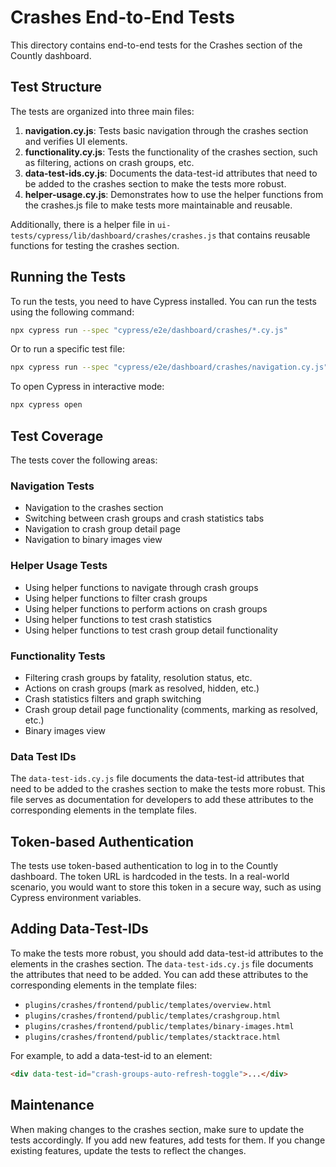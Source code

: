 # Crashes End-to-End Tests

This directory contains end-to-end tests for the Crashes section of the Countly dashboard.

## Test Structure

The tests are organized into three main files:

1. **navigation.cy.js**: Tests basic navigation through the crashes section and verifies UI elements.
2. **functionality.cy.js**: Tests the functionality of the crashes section, such as filtering, actions on crash groups, etc.
3. **data-test-ids.cy.js**: Documents the data-test-id attributes that need to be added to the crashes section to make the tests more robust.
4. **helper-usage.cy.js**: Demonstrates how to use the helper functions from the crashes.js file to make tests more maintainable and reusable.

Additionally, there is a helper file in `ui-tests/cypress/lib/dashboard/crashes/crashes.js` that contains reusable functions for testing the crashes section.

## Running the Tests

To run the tests, you need to have Cypress installed. You can run the tests using the following command:

```bash
npx cypress run --spec "cypress/e2e/dashboard/crashes/*.cy.js"
```

Or to run a specific test file:

```bash
npx cypress run --spec "cypress/e2e/dashboard/crashes/navigation.cy.js"
```

To open Cypress in interactive mode:

```bash
npx cypress open
```

## Test Coverage

The tests cover the following areas:

### Navigation Tests
- Navigation to the crashes section
- Switching between crash groups and crash statistics tabs
- Navigation to crash group detail page
- Navigation to binary images view

### Helper Usage Tests
- Using helper functions to navigate through crash groups
- Using helper functions to filter crash groups
- Using helper functions to perform actions on crash groups
- Using helper functions to test crash statistics
- Using helper functions to test crash group detail functionality

### Functionality Tests
- Filtering crash groups by fatality, resolution status, etc.
- Actions on crash groups (mark as resolved, hidden, etc.)
- Crash statistics filters and graph switching
- Crash group detail page functionality (comments, marking as resolved, etc.)
- Binary images view

### Data Test IDs
The `data-test-ids.cy.js` file documents the data-test-id attributes that need to be added to the crashes section to make the tests more robust. This file serves as documentation for developers to add these attributes to the corresponding elements in the template files.

## Token-based Authentication

The tests use token-based authentication to log in to the Countly dashboard. The token URL is hardcoded in the tests. In a real-world scenario, you would want to store this token in a secure way, such as using Cypress environment variables.

## Adding Data-Test-IDs

To make the tests more robust, you should add data-test-id attributes to the elements in the crashes section. The `data-test-ids.cy.js` file documents the attributes that need to be added. You can add these attributes to the corresponding elements in the template files:

- `plugins/crashes/frontend/public/templates/overview.html`
- `plugins/crashes/frontend/public/templates/crashgroup.html`
- `plugins/crashes/frontend/public/templates/binary-images.html`
- `plugins/crashes/frontend/public/templates/stacktrace.html`

For example, to add a data-test-id to an element:

```html
<div data-test-id="crash-groups-auto-refresh-toggle">...</div>
```

## Maintenance

When making changes to the crashes section, make sure to update the tests accordingly. If you add new features, add tests for them. If you change existing features, update the tests to reflect the changes.
